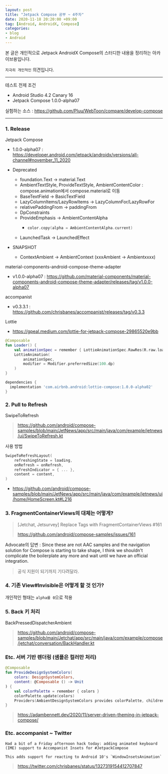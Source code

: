 ```yaml
---
layout: post
title: "Jetpack Compose 공부 ~ 4주차"
date: 2020-11-18 20:20:00 +09:00
tag: [Android, AndroidX, Compose]
categories:
- blog
- Android
---
```


본 글은 개인적으로 Jetpack AndroidX Compose의 스터디한 내용을 정리하는 아카이브용입니다.

<!--more-->

`지극히 개인적인` 의견입니다.

- - -

테스트 전제 조건

- Android Studio 4.2 Canary 16
- Jetpack Compose 1.0.0-alpha07

실험하는 소스 : https://github.com/Pluu/WebToon/compare/develop-compose

- - -

### 1. Release

Jetpack Compose

- 1.0.0-alpha07 : https://developer.android.com/jetpack/androidx/versions/all-channel#november_11_2020

- Deprecated
  - foundation.Text → material.Text
  - AmbientTextStyle, ProvideTextStyle, AmbientContentColor : compose.animation에서 compose.material로 이동
  - BaseTextField → BasicTextField
  - LazyColumnItems/LazyRowItems → LazyColumnFor/LazyRowFor
  - relativePaddingFrom → paddingFrom
  - DpConstraints
  - ProvideEmphasis → AmbientContentAlpha
    - ```kotlin
      color.copy(alpha = AmbientContentAlpha.current)
      ```
  - LaunchedTask → LaunchedEffect  
- SNAPSHOT
  - ContextAmbient → AmbientContext (xxxAmbient → Ambientxxxx)

material-components-android-compose-theme-adapter

- v1.0.0-alpha07 : https://github.com/material-components/material-components-android-compose-theme-adapter/releases/tag/v1.0.0-alpha07

accompanist

- v0.3.3.1 : https://github.com/chrisbanes/accompanist/releases/tag/v0.3.3

Lottie

- https://gpeal.medium.com/lottie-for-jetpack-compose-29865520e9bb

```kotlin
@Composable
fun Loader() {
    val animationSpec = remember { LottieAnimationSpec.RawRes(R.raw.loader) }
    LottieAnimation(
        animationSpec,
        modifier = Modifier.preferredSize(100.dp)
    )
}
```

```groovy
dependencies {
  implementation 'com.airbnb.android:lottie-compose:1.0.0-alpha02'
}
```

### 2. Pull to Refresh

SwipeToRefresh

> https://github.com/android/compose-samples/blob/main/JetNews/app/src/main/java/com/example/jetnews/ui/SwipeToRefresh.kt

사용 방법

```kotlin
SwipeToRefreshLayout(
    refreshingState = loading,
    onRefresh = onRefresh,
    refreshIndicator = { ... },
    content = content, 
)
```

- https://github.com/android/compose-samples/blob/main/JetNews/app/src/main/java/com/example/jetnews/ui/home/HomeScreen.kt#L216

### 3. FragmentContainerViews의 대체는 어떻게?

> [Jetchat, Jetsurvey] Replace <fragment> Tags with FragmentContainerViews #161
>
> https://github.com/android/compose-samples/issues/161

Advocate의 답변 : Since these are not AAC samples and the navigation solution for Compose is starting to take shape, I think we shouldn't complicate the boilerplate any more and wait until we have an official integration.

> 공식 지원이 되기까지 기다려달라.

### 4. 기존 View#Invisible은 어떻게 할 것 인가?

개인적인 형태는 `alpha를 0`으로 적용

### 5. Back 키 처리

BackPressedDispatcherAmbient

> https://github.com/android/compose-samples/blob/main/Jetchat/app/src/main/java/com/example/compose/jetchat/conversation/BackHandler.kt

### Etc. 서버 기반 렌더링 (샘플은 컬러만 처리)

```kotlin
@Composable
fun ProvideDesignSystemColors(
    colors: DesignSystemColors,
    content: @Composable () -> Unit
) {
    val colorPalette = remember { colors }
    colorPalette.update(colors)
    Providers(AmbientDesignSystemColors provides colorPalette, children = content)
}
```

> https://adambennett.dev/2020/11/server-driven-theming-in-jetpack-compose/

### Etc. accompanist ~ Twitter

```
Had a bit of a Friday afternoon hack today: adding animated keyboard (IME) support to Accompanist Insets for #JetpackCompose

This adds support for reacting to Android 10's `WindowInsetsAnimation`
```

> https://twitter.com/chrisbanes/status/1327319154412707847

